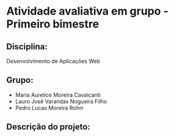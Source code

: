 # Atividade avaliativa em grupo - Primeiro bimestre

## Disciplina:
Desenvolvimento de Aplicações Web

## Grupo: 
- Maria Aurelice Moreira Cavalcanti
- Lauro José Varandas Nogueira Filho
- Pedro Lucas Moreira Rolim

## Descrição do projeto:
